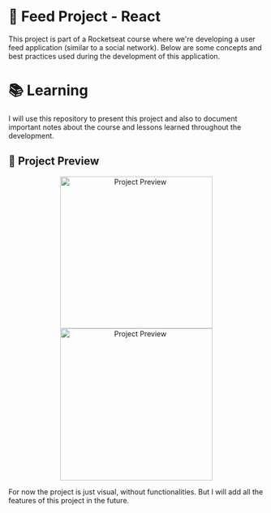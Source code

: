 # 🚀 Feed Project - React

This project is part of a Rocketseat course where we're developing a user feed application (similar to a social network). Below are some concepts and best practices used during the development of this application.

# 📚 Learning

I will use this repository to present this project and also to document important notes about the course and lessons learned throughout the development.

## 📸 Project Preview

<p align="center">
  <img src="https://github.com/user-attachments/assets/c34116af-4612-4426-8aef-5e417cb783b8" alt="Project Preview" height="300"/>
  <img src="https://github.com/user-attachments/assets/8793f341-69b6-405b-99c9-b48c3d71d29c" alt="Project Preview" height="300"/>
</p>

For now the project is just visual, without functionalities. But I will add all the features of this project in the future.
